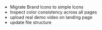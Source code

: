 - Migrate Brand Icons to simple Icons
- Inspect color consistency across all pages
- upload real demo video on landing page
- update file structure